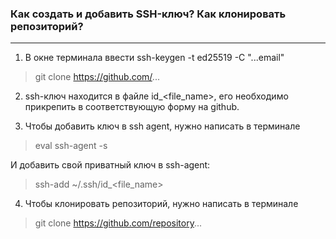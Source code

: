### Как создать и добавить SSH-ключ? Как клонировать репозиторий? 
---
1. В окне терминала ввести ssh-keygen -t ed25519 -C "...email"
 > git clone https://github.com/...
 
2. ssh-ключ находится в файле id_<file_name>, его необходимо прикрепить в соответствующую форму на github.

3. Чтобы добавить ключ в ssh agent, нужно написать в терминале
> eval ssh-agent -s

И добавить свой приватный ключ в ssh-agent:
> ssh-add ~/.ssh/id_<file_name>

4. Чтобы клонировать репозиторий, нужно написать в терминале
> git clone https://github.com/repository...
